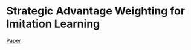 # Strategic Advantage Weighting for Imitation Learning

[Paper](https://drive.google.com/file/d/1Mr-gTc1Xu1PQNzG7JO23XxnQb6WXsQ9F/view?usp=sharing)
